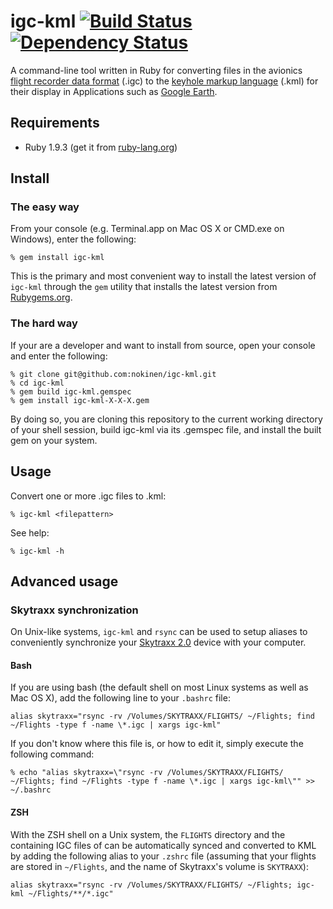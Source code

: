 # igc-kml [![Build Status](https://secure.travis-ci.org/nokinen/igc-kml.png)](http://travis-ci.org/nokinen/igc-kml) [![Dependency Status](https://gemnasium.com/nokinen/igc-kml.png)](https://gemnasium.com/nokinen/igc-kml)
A command-line tool written in Ruby for converting files in the avionics [flight recorder data format](http://carrier.csi.cam.ac.uk/forsterlewis/soaring/igc_file_format/igc_format_2008.html) (.igc) to the [keyhole markup language](https://developers.google.com/kml/documentation/) (.kml) for their display in Applications such as [Google Earth](earth.google.com).

## Requirements

* Ruby 1.9.3 (get it from [ruby-lang.org](http://www.ruby-lang.org/en/downloads/))

## Install
### The easy way
From your console (e.g. Terminal.app on Mac OS X or CMD.exe on Windows), enter the following:
	
	% gem install igc-kml
	
This is the primary and most convenient way to install the latest version of `igc-kml` through the `gem` utility that installs the latest version from [Rubygems.org](http://rubygems.org).

### The hard way
If your are a developer and want to install from source, open your console and enter the following:

	% git clone git@github.com:nokinen/igc-kml.git
	% cd igc-kml
	% gem build igc-kml.gemspec
	% gem install igc-kml-X-X-X.gem
	
By doing so, you are cloning this repository to the current working directory of your shell session, build igc-kml via its .gemspec file, and install the built gem on your system.

## Usage
	
Convert one or more .igc files to .kml:

	% igc-kml <filepattern>

See help:

	% igc-kml -h
	
## Advanced usage
### Skytraxx synchronization
On Unix-like systems, `igc-kml` and `rsync` can be used to setup aliases to conveniently synchronize your [Skytraxx 2.0](http://flugvario.de) device with your computer.
#### Bash
If you are using bash (the default shell on most Linux systems as well as Mac OS X), add the following line to your `.bashrc` file:

	alias skytraxx="rsync -rv /Volumes/SKYTRAXX/FLIGHTS/ ~/Flights; find ~/Flights -type f -name \*.igc | xargs igc-kml"
	
If you don't know where this file is, or how to edit it, simply execute the following command:

	% echo "alias skytraxx=\"rsync -rv /Volumes/SKYTRAXX/FLIGHTS/ ~/Flights; find ~/Flights -type f -name \*.igc | xargs igc-kml\"" >> ~/.bashrc

#### ZSH
With the ZSH shell on a Unix system, the `FLIGHTS` directory and the containing IGC files of  can be automatically synced and converted to KML by adding the following alias to your `.zshrc` file (assuming that your flights are stored in `~/Flights`, and the name of Skytraxx's volume is `SKYTRAXX`):

    alias skytraxx="rsync -rv /Volumes/SKYTRAXX/FLIGHTS/ ~/Flights; igc-kml ~/Flights/**/*.igc"